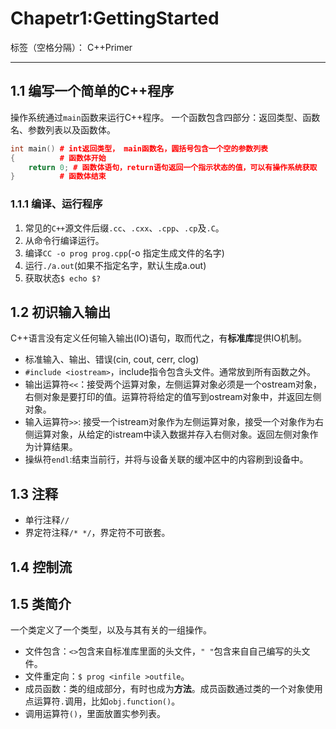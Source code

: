 # Chapetr1:GettingStarted

标签（空格分隔）： C++Primer

---

## 1.1 编写一个简单的C++程序
操作系统通过`main`函数来运行C++程序。
一个函数包含四部分：返回类型、函数名、参数列表以及函数体。
```C++
int main() # int返回类型， main函数名，圆括号包含一个空的参数列表
{          # 函数体开始
    return 0; # 函数体语句，return语句返回一个指示状态的值，可以有操作系统获取
}          # 函数体结束
```
### 1.1.1 编译、运行程序
 1. 常见的`C++`源文件后缀`.cc`、`.cxx`、`.cpp`、`.cp`及`.C`。
 2. 从命令行编译运行。
 3. 编译`CC -o prog prog.cpp`(-o 指定生成文件的名字)
 4. 运行`./a.out`(如果不指定名字，默认生成a.out)
 5. 获取状态`$ echo $?`
## 1.2 初识输入输出
C++语言没有定义任何输入输出(IO)语句，取而代之，有**标准库**提供IO机制。

* 标准输入、输出、错误(cin, cout, cerr, clog)
* `#include <iostream>`，include指令包含头文件。通常放到所有函数之外。
* 输出运算符`<<`：接受两个运算对象，左侧运算对象必须是一个ostream对象，右侧对象是要打印的值。运算符将给定的值写到ostream对象中，并返回左侧对象。
* 输入运算符`>>`: 接受一个istream对象作为左侧运算对象，接受一个对象作为右侧运算对象，从给定的istream中读入数据并存入右侧对象。返回左侧对象作为计算结果。
* 操纵符`endl`:结束当前行，并将与设备关联的缓冲区中的内容刷到设备中。
## 1.3 注释
* 单行注释`//`
* 界定符注释`/* */`，界定符不可嵌套。
## 1.4 控制流
## 1.5 类简介
一个类定义了一个类型，以及与其有关的一组操作。

* 文件包含：`<>`包含来自标准库里面的头文件，`" "`包含来自自己编写的头文件。
* 文件重定向：`$ prog <infile >outfile`。
* 成员函数：类的组成部分，有时也成为**方法**。成员函数通过类的一个对象使用点运算符`.`调用，比如`obj.function()`。
* 调用运算符`()`，里面放置实参列表。